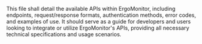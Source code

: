 This file shall detail the available APIs within ErgoMonitor, including endpoints, request/response formats, authentication methods, error codes, and examples of use. It should serve as a guide for developers and users looking to integrate or utilize ErgoMonitor's APIs, providing all necessary technical specifications and usage scenarios.
